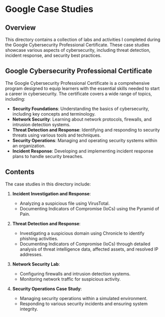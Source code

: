 # Google Case Studies

## Overview
This directory contains a collection of labs and activities I completed during the Google Cybersecurity Professional Certificate. These case studies showcase various aspects of cybersecurity, including threat detection, incident response, and security best practices.

## Google Cybersecurity Professional Certificate
The Google Cybersecurity Professional Certificate is a comprehensive program designed to equip learners with the essential skills needed to start a career in cybersecurity. The certificate covers a wide range of topics, including:

- **Security Foundations**: Understanding the basics of cybersecurity, including key concepts and terminology.
- **Network Security**: Learning about network protocols, firewalls, and intrusion detection systems.
- **Threat Detection and Response**: Identifying and responding to security threats using various tools and techniques.
- **Security Operations**: Managing and operating security systems within an organization.
- **Incident Response**: Developing and implementing incident response plans to handle security breaches.

## Contents
The case studies in this directory include:

1. **Incident Investigation and Response**:
   - Analyzing a suspicious file using VirusTotal.
   - Documenting Indicators of Compromise (IoCs) using the Pyramid of Pain.

2. **Threat Detection and Response**:
   - Investigating a suspicious domain using Chronicle to identify phishing activities.
   - Documenting Indicators of Compromise (IoCs) through detailed analysis of threat intelligence data, affected assets, and resolved IP addresses.

3. **Network Security Lab**:
   - Configuring firewalls and intrusion detection systems.
   - Monitoring network traffic for suspicious activity.
  
4. **Security Operations Case Study**:
   - Managing security operations within a simulated environment.
   - Responding to various security incidents and ensuring system integrity.

